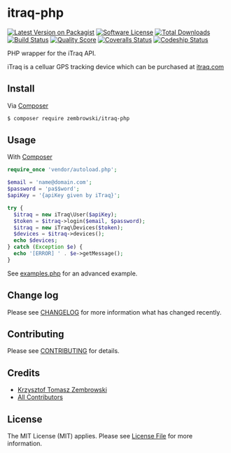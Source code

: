 # itraq-php

[![Latest Version on Packagist][ico-version]][link-packagist]
[![Software License][ico-license]](LICENSE.md)
[![Total Downloads][ico-downloads]][link-downloads]
[![Build Status][ico-travis]][link-travis]
[![Quality Score][ico-scrutinizer]][link-scrutinizer]
[![Coveralls Status][ico-coveralls]][link-coveralls]
[![Codeship Status][ico-codeship]][link-codeship]


PHP wrapper for the iTraq API.

iTraq is a celluar GPS tracking device which can be purchased at [itraq.com](http://itraq.refr.cc/2XCNJXX)


## Install

Via [Composer][link-composer]

``` bash
$ composer require zembrowski/itraq-php
```


## Usage

With [Composer][link-composer]
``` php
require_once 'vendor/autoload.php';

$email = 'name@domain.com';
$password = 'pa$$word';
$apiKey = '{apiKey given by iTraq}';

try {
  $itraq = new iTraq\User($apiKey);
  $token = $itraq->login($email, $password);
  $itraq = new iTraq\Devices($token);
  $devices = $itraq->devices();
  echo $devices;
} catch (Exception $e) {
  echo '[ERROR] ' . $e->getMessage();
}
```

See [examples.php](examples.php) for an advanced example.


## Change log

Please see [CHANGELOG](CHANGELOG.md) for more information what has changed recently.


## Contributing

Please see [CONTRIBUTING](CONTRIBUTING.md) for details.


## Credits

- [Krzysztof Tomasz Zembrowski][link-author]
- [All Contributors][link-contributors]


## License

The MIT License (MIT) applies. Please see [License File](LICENSE) for more information.

[ico-version]: https://img.shields.io/packagist/v/zembrowski/itraq-php.svg?style=flat-square
[ico-license]: https://img.shields.io/badge/license-MIT-brightgreen.svg?style=flat-square
[ico-downloads]: https://img.shields.io/packagist/dt/zembrowski/itraq-php.svg?style=flat-square
[ico-travis]: https://img.shields.io/travis/zembrowski/itraq-php/master.svg?style=flat-square
[ico-scrutinizer]: https://img.shields.io/scrutinizer/g/zembrowski/itraq-php.svg?style=flat-square
[ico-coveralls]: https://coveralls.io/repos/github/zembrowski/itraq-php/badge.svg?branch=master
[ico-codeship]: https://codeship.com/projects/ID/status?branch=master

[link-packagist]: https://packagist.org/packages/zembrowski/itraq-php
[link-downloads]: https://packagist.org/packages/zembrowski/itraq-php
[link-travis]: https://travis-ci.org/zembrowski/itraq-php
[link-scrutinizer]: https://scrutinizer-ci.com/g/zembrowski/itraq-php
[link-coveralls]: https://coveralls.io/github/zembrowski/itraq-php
[link-codeship]: https://codeship.com/projects/ID

[link-composer]: https://getcomposer.org
[link-author]: https://github.com/zembrowski
[link-contributors]: ../../contributors
